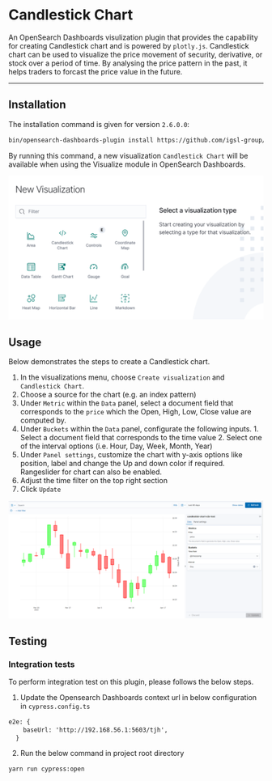 # Candlestick Chart

An OpenSearch Dashboards visulization plugin that provides the capability for creating Candlestick chart and is powered by `plotly.js`. Candlestick chart can be used to visualize the price movement of security, derivative, or stock over a period of time. By analysing the price pattern in the past, it helps traders to forcast the price value in the future.

---

## Installation

The installation command is given for version `2.6.0.0`:

```sh
bin/opensearch-dashboards-plugin install https://github.com/igsl-group/osd_candlestick_vis/releases/download/2.6.0.0/candlestickChart-2.6.0.zip
```

By running this command, a new visualization `Candlestick Chart` will be available when using the Visualize module in OpenSearch Dashboards.

![Candlestick Chart visualisation](./images/visualize_candlestick.png)

## Usage

Below demonstrates the steps to create a Candlestick chart.
  1. In the visualizations menu, choose `Create visualization` and `Candlestick Chart`.
  2. Choose a source for the chart (e.g. an index pattern)
  3. Under `Metric` within the `Data` panel, select a document field that corresponds to the `price` which the Open, High, Low, Close value are computed by.
  4. Under `Buckets` within the `Data` panel, configurate the following inputs.
    1. Select a document field that corresponds to the time value 
    2. Select one of the interval options (i.e. Hour, Day, Week, Month, Year)
  5. Under `Panel settings`, customize the chart with y-axis options like position, label and change the Up and down color if required. Rangeslider for chart can also be enabled.
  6. Adjust the time filter on the top right section 
  7. Click `Update`

![Candlestick Chart sample](./images/candlestick_sample.png)

## Testing

### Integration tests

To perform integration test on this plugin, please follows the below steps.

1. Update the Opensearch Dashboards context url in below configuration in `cypress.config.ts`
```
e2e: {
    baseUrl: 'http://192.168.56.1:5603/tjh',
  }
```

2. Run the below command in project root directory
```
yarn run cypress:open
```